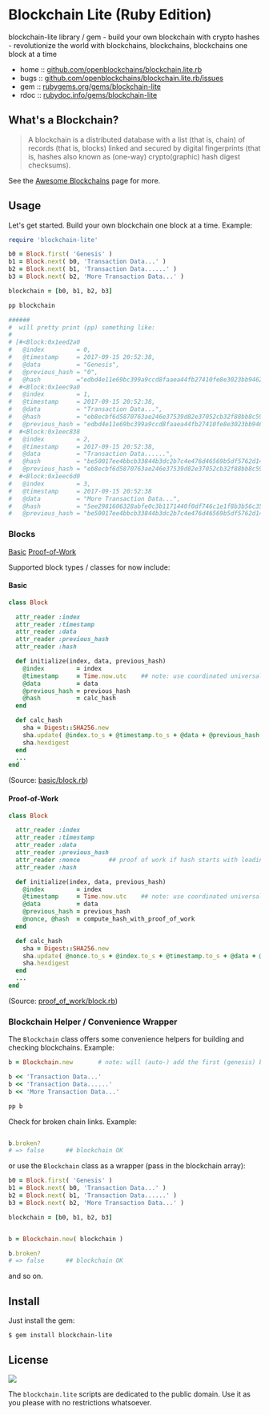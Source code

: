# Blockchain Lite (Ruby Edition)

blockchain-lite library / gem - build your own blockchain with crypto hashes - revolutionize the world with blockchains, blockchains, blockchains one block at a time

* home  :: [github.com/openblockchains/blockchain.lite.rb](https://github.com/openblockchains/blockchain.lite.rb)
* bugs  :: [github.com/openblockchains/blockchain.lite.rb/issues](https://github.com/openblockchains/blockchain.lite.rb/issues)
* gem   :: [rubygems.org/gems/blockchain-lite](https://rubygems.org/gems/blockchain-lite)
* rdoc  :: [rubydoc.info/gems/blockchain-lite](http://rubydoc.info/gems/blockchain-lite)


## What's a Blockchain?

> A blockchain is a distributed database with
> a list (that is, chain) of records (that is, blocks)
> linked and secured by digital fingerprints
> (that is, hashes also known as (one-way) crypto(graphic) hash digest checksums).

See the [Awesome Blockchains](https://github.com/openblockchains/awesome-blockchains) page for more.


## Usage

Let's get started.  Build your own blockchain one block at a time.
Example:

``` ruby
require 'blockchain-lite'

b0 = Block.first( 'Genesis' )
b1 = Block.next( b0, 'Transaction Data...' )
b2 = Block.next( b1, 'Transaction Data......' )
b3 = Block.next( b2, 'More Transaction Data...' )

blockchain = [b0, b1, b2, b3]

pp blockchain

######
#  will pretty print (pp) something like:
#
# [#<Block:0x1eed2a0
#   @index         = 0,
#   @timestamp     = 2017-09-15 20:52:38,
#   @data          = "Genesis",
#   @previous_hash = "0",
#   @hash          ="edbd4e11e69bc399a9ccd8faaea44fb27410fe8e3023bb9462450a0a9c4caa1b">,
#  #<Block:0x1eec9a0
#   @index         = 1,
#   @timestamp     = 2017-09-15 20:52:38,
#   @data          = "Transaction Data...",
#   @hash          = "eb8ecbf6d5870763ae246e37539d82e37052cb32f88bb8c59971f9978e437743",
#   @previous_hash = "edbd4e11e69bc399a9ccd8faaea44fb27410fe8e3023bb9462450a0a9c4caa1b">,
#  #<Block:0x1eec838
#   @index         = 2,
#   @timestamp     = 2017-09-15 20:52:38,
#   @data          = "Transaction Data......",
#   @hash          = "be50017ee4bbcb33844b3dc2b7c4e476d46569b5df5762d14ceba9355f0a85f4",
#   @previous_hash = "eb8ecbf6d5870763ae246e37539d82e37052cb32f88bb8c59971f9978e437743">,
#  #<Block:0x1eec6d0
#   @index         = 3,
#   @timestamp     = 2017-09-15 20:52:38
#   @data          = "More Transaction Data...",
#   @hash          = "5ee2981606328abfe0c3b1171440f0df746c1e1f8b3b56c351727f7da7ae5d8d",
#   @previous_hash = "be50017ee4bbcb33844b3dc2b7c4e476d46569b5df5762d14ceba9355f0a85f4">]
```

### Blocks

[Basic](#basic)
[Proof-of-Work](#proof-of-work)

Supported block types / classes for now include:

#### Basic

``` ruby
class Block

  attr_reader :index
  attr_reader :timestamp
  attr_reader :data
  attr_reader :previous_hash
  attr_reader :hash

  def initialize(index, data, previous_hash)
    @index         = index
    @timestamp     = Time.now.utc    ## note: use coordinated universal time (utc)
    @data          = data
    @previous_hash = previous_hash
    @hash          = calc_hash
  end

  def calc_hash
    sha = Digest::SHA256.new
    sha.update( @index.to_s + @timestamp.to_s + @data + @previous_hash )
    sha.hexdigest
  end
  ...
end
```

(Source: [basic/block.rb](lib/blockchain-lite/basic/block.rb))


#### Proof-of-Work

``` ruby
class Block

  attr_reader :index
  attr_reader :timestamp
  attr_reader :data
  attr_reader :previous_hash
  attr_reader :nonce        ## proof of work if hash starts with leading zeros (00)
  attr_reader :hash

  def initialize(index, data, previous_hash)
    @index         = index
    @timestamp     = Time.now.utc    ## note: use coordinated universal time (utc)
    @data          = data
    @previous_hash = previous_hash
    @nonce, @hash  = compute_hash_with_proof_of_work
  end

  def calc_hash
    sha = Digest::SHA256.new
    sha.update( @nonce.to_s + @index.to_s + @timestamp.to_s + @data + @previous_hash )
    sha.hexdigest
  end
  ...
end
```

(Source: [proof_of_work/block.rb](lib/blockchain-lite/proof_of_work/block.rb))



### Blockchain Helper / Convenience Wrapper

The `Blockchain` class offers some convenience helpers
for building and checking blockchains. Example:

``` ruby
b = Blockchain.new       # note: will (auto-) add the first (genesis) block

b << 'Transaction Data...'
b << 'Transaction Data......'
b << 'More Transaction Data...'

pp b
```

Check for broken chain links. Example:

``` ruby

b.broken?
# => false      ## blockchain OK
```

or use the `Blockchain` class as a wrapper (pass in the blockchain array):

``` ruby
b0 = Block.first( 'Genesis' )
b1 = Block.next( b0, 'Transaction Data...' )
b2 = Block.next( b1, 'Transaction Data......' )
b3 = Block.next( b2, 'More Transaction Data...' )

blockchain = [b0, b1, b2, b3]


b = Blockchain.new( blockchain )

b.broken?
# => false      ## blockchain OK
```

and so on.




## Install

Just install the gem:

```
$ gem install blockchain-lite
```


## License

![](https://publicdomainworks.github.io/buttons/zero88x31.png)

The `blockchain.lite` scripts are dedicated to the public domain.
Use it as you please with no restrictions whatsoever.
